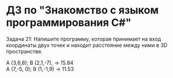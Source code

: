 # ДЗ по "Знакомство с языком программирования С#"
Задача 21: Напишите программу, которая принимает на вход координаты двух точек и 
находит расстояние между ними в 3D пространстве.  

A (3,6,8); B (2,1,-7), -> 15.84  
A (7,-5, 0); B (1,-1,9) -> 11.53 
 
  
